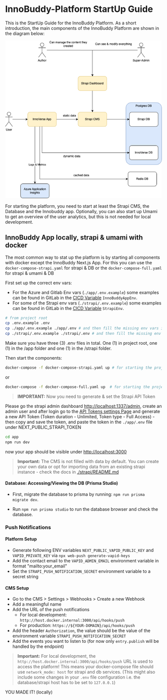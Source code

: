 # InnoBuddy-Platform StartUp Guide

This is the StartUp Guide for the InnoBuddy Platform.
As a short introduction, the main components of the InnoBuddy Platform are shown in the diagram below:

![arch](./docs/innoplatform.png)

For starting the platform, you need to start at least the Strapi CMS, the Database and the Innobuddy app.
Optionally, you can also start up Umami to get an overview of the user analytics, but this is not needed for local
development.

## InnoBuddy App locally, strapi & umami with docker

The most common way to stat up the platform is by starting all components with docker except the InnoBuddy Next.js App.
For this you can use the `docker-compose-strapi.yaml` for strapi & DB or the `docker-compose-full.yaml` for strapi &
umami & DB

First set up the correct env vars:

- For the Azure and Gitlab Env vars (`./app/.env.example`) some examples can be found in GitLab in
  the [CICD Variable](***URL_REMOVED***) `InnoBuddyAppEnv`.
- For some of the Strapi env vars (`./strapi/.env.example`) some examples can be found in GitLab in
  the [CICD Variable](***URL_REMOVED***) `StrapiEnv`.

```bash
# from project root
cp .env.example .env
cp ./app/.env.example ./app/.env # and then fill the missing env vars in /app
cp ./strapi/.env.example ./strapi/.env # and then fill the missing env vars in /strapi
```
Make sure you have three (3) .env files in total. One (1) in project root, one (1) in the /app folder and one (1) in the /strapi folder.

Then start the components:

```bash
docker-compose -f docker-compose-strapi.yaml up # for starting the project with strapi
```

or

```bash
docker-compose -f docker-compose-full.yaml up  # for starting the project with strapi and umami
```

> **IMPORTANT:**
> Now you need to generate & set the Strapi API Token

Please go the strapi admin dashboard [http://localhost:1337/admin](http://localhost:1337/admin), create an admin user
and after login go to the [API Tokens settings Page](http://localhost:1337/admin/settings/api-tokens) and generate a new
API Token (Token duration - Unlimited, Token type - Full Access) - then copy and save the token, and paste the token in
the `./app/.env` file under NEXT_PUBLIC_STRAPI_TOKEN

```bash
cd app
npm run dev
```

now your app should be visible under [http://localhost:3000](http://localhost:3000)

> **Important:**
> The CMS is not filled with data by default. You can create your own data or opt for importing data from an existing strapi instance - check the docs in [./strapi/README.md](./strapi/README.md##Export&Import)

#### Database: Accessing/Viewing the DB (Prisma Studio)

- First, migrate the database to prisma by running: `npm run prisma migrate dev`.

- Run `npm run prisma studio` to run the database browser and check the database.

### Push Notifications

#### Platform Setup

- Generate following ENV variables `NEXT_PUBLIC_VAPID_PUBLIC_KEY` and `VAPID_PRIVATE_KEY`
  via `npx web-push generate-vapid-keys`
- Add the contact email to the `VAPID_ADMIN_EMAIL` environment variable in format "mailto:your_email"
- Set the `STRAPI_PUSH_NOTIFICATION_SECRET` environment variable to a secret string

#### CMS Setup

- Go to the CMS > Settings > Webhooks > Create a new Webhook
- Add a meaningful name
- Add the URL of the push notifications
  - For local development: `http://host.docker.internal:3000/api/hooks/push`
  - For production: `https://${YOUR-DOMAIN}/api/hooks/push`
- Add the header `Authorization`, the value should be the value of the environment
  variable `STRAPI_PUSH_NOTIFICATION_SECRET`
- Add the events you want to listen to (for now only `entry.publish` will be handled by the endpoint)

> **Important:**
> For local development, the `http://host.docker.internal:3000/api/hooks/push` URL is used to access the platform!
> This means your docker-compose file should use `network_mode: host` for strapi and db services. (This might also
> include some changes in your `.env` file configuration i.e. the database/strapi host has to be set to `127.0.0.1`)

YOU MADE IT! (locally)
